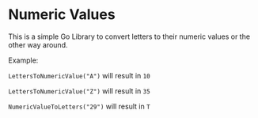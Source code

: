 # Numeric Values
This is a simple Go Library to convert letters to their numeric values or the other way around.

Example:

`LettersToNumericValue("A")` will result in `10`

`LettersToNumericValue("Z")` will result in `35`

`NumericValueToLetters("29")` will result in `T`
